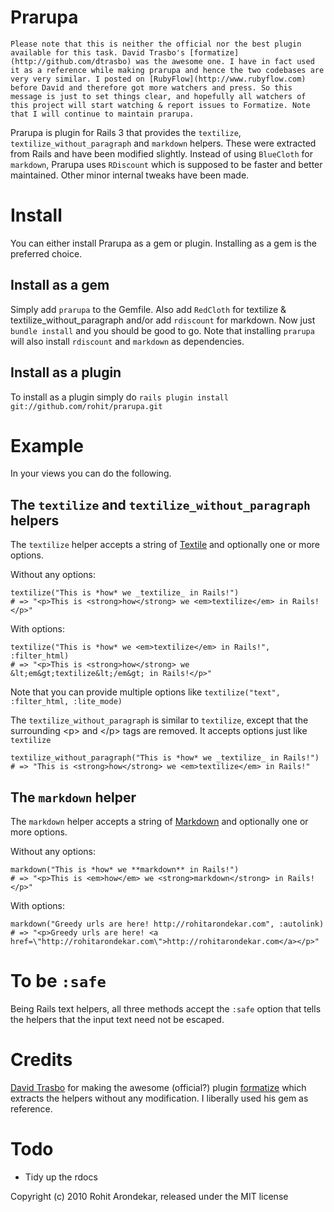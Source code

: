 Prarupa
=======

    Please note that this is neither the official nor the best plugin available for this task. David Trasbo's [formatize](http://github.com/dtrasbo) was the awesome one. I have in fact used it as a reference while making prarupa and hence the two codebases are very very similar. I posted on [RubyFlow](http://www.rubyflow.com) before David and therefore got more watchers and press. So this message is just to set things clear, and hopefully all watchers of this project will start watching & report issues to Formatize. Note that I will continue to maintain prarupa.

Prarupa is plugin for Rails 3 that provides the `textilize`, `textilize_without_paragraph` and `markdown` helpers. These were extracted from Rails and have been modified slightly. Instead of using `BlueCloth` for `markdown`, Prarupa uses `RDiscount` which is supposed to be faster and better maintained. Other minor internal tweaks have been made.

Install
=======

You can either install Prarupa as a gem or plugin. Installing as a gem is the preferred choice.

Install as a gem
----------------

Simply add `prarupa` to the Gemfile. Also add `RedCloth` for textilize & textilize_without_paragraph and/or add `rdiscount` for markdown. Now just `bundle install` and you should be good to go. Note that installing `prarupa` will also install `rdiscount` and `markdown` as dependencies.

Install as a plugin
-------------------

To install as a plugin simply do `rails plugin install git://github.com/rohit/prarupa.git`

Example
=======

In your views you can do the following.

The `textilize` and `textilize_without_paragraph` helpers
---------------------------------------------------------

The `textilize` helper accepts a string of [Textile](http://redcloth.org/textile) and optionally one or more options.

Without any options:

    textilize("This is *how* we _textilize_ in Rails!")
    # => "<p>This is <strong>how</strong> we <em>textilize</em> in Rails!</p>"
    
With options:

    textilize("This is *how* we <em>textilize</em> in Rails!", :filter_html)
    # => "<p>This is <strong>how</strong> we &lt;em&gt;textilize&lt;/em&gt; in Rails!</p>"

Note that you can provide multiple options like `textilize("text", :filter_html, :lite_mode)`

The `textilize_without_paragraph` is similar to `textilize`, except that the surrounding &lt;p&gt; and &lt;/p&gt; tags are removed. It accepts options just like `textilize`

    textilize_without_paragraph("This is *how* we _textilize_ in Rails!")
    # => "This is <strong>how</strong> we <em>textilize</em> in Rails!"

The `markdown` helper
---------------------

The `markdown` helper accepts a string of [Markdown](http://daringfireball.net/projects/markdown/) and optionally one or more options.

Without any options:

    markdown("This is *how* we **markdown** in Rails!")
    # => "<p>This is <em>how</em> we <strong>markdown</strong> in Rails!</p>" 

With options:

    markdown("Greedy urls are here! http://rohitarondekar.com", :autolink)
    # => "<p>Greedy urls are here! <a href=\"http://rohitarondekar.com\">http://rohitarondekar.com</a></p>"

To be `:safe`
============

Being Rails text helpers, all three methods accept the `:safe` option that tells the helpers that the input text need not be escaped.

Credits
=======

[David Trasbo](http://github.com/dtrasbo) for making the awesome (official?) plugin [formatize](http://github.com/dtrasbo/formatize) which extracts the helpers without any modification. I liberally used his gem as reference.

Todo
====

* Tidy up the rdocs

Copyright (c) 2010 Rohit Arondekar, released under the MIT license
